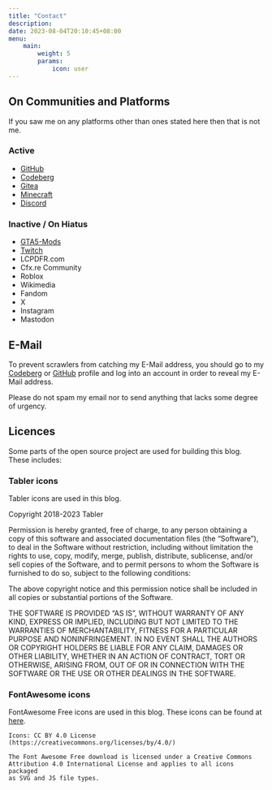 ```yaml
---
title: "Contact"
description: 
date: 2023-08-04T20:10:45+08:00
menu:
    main: 
        weight: 5
        params:
            icon: user
---
```


## On Communities and Platforms

If you saw me on any platforms other than ones stated here then that is not me.

### Active

- [GitHub](https://github.com/WithLithum)
- [Codeberg](https://codeberg.org/WithLithum)
- [Gitea](https://gitea.org/WithLithum)
- [Minecraft](https://namemc.com/profile/WithLithum.1)
- [Discord](https://discord.gg/UFfWb9Rj)

### Inactive / On Hiatus

- [GTA5-Mods](https://www.gta5-mods.com/users/relapercrystal)
- [Twitch](https://twitch.tv/withlithum)
- LCPDFR.com
- Cfx.re Community
- Roblox
- Wikimedia
- Fandom
- X
- Instagram
- Mastodon

## E-Mail

To prevent scrawlers from catching my E-Mail address, you should go to my [Codeberg](https://codeberg.org/WithLithum) or [GitHub](https://github.com/WithLithum) profile and log into an account in order to reveal my E-Mail address.

Please do not spam my email nor to send anything that lacks some degree of urgency.

## Licences

Some parts of the open source project are used for building this blog. These includes:

### Tabler icons

Tabler icons are used in this blog.

Copyright 2018-2023 Tabler

Permission is hereby granted, free of charge, to any person obtaining a copy of this software and associated documentation files (the “Software”), to deal in the Software without restriction, including without limitation the rights to use, copy, modify, merge, publish, distribute, sublicense, and/or sell copies of the Software, and to permit persons to whom the Software is furnished to do so, subject to the following conditions:

The above copyright notice and this permission notice shall be included in all copies or substantial portions of the Software.

THE SOFTWARE IS PROVIDED “AS IS”, WITHOUT WARRANTY OF ANY KIND, EXPRESS OR IMPLIED, INCLUDING BUT NOT LIMITED TO THE WARRANTIES OF MERCHANTABILITY, FITNESS FOR A PARTICULAR PURPOSE AND NONINFRINGEMENT. IN NO EVENT SHALL THE AUTHORS OR COPYRIGHT HOLDERS BE LIABLE FOR ANY CLAIM, DAMAGES OR OTHER LIABILITY, WHETHER IN AN ACTION OF CONTRACT, TORT OR OTHERWISE, ARISING FROM, OUT OF OR IN CONNECTION WITH THE SOFTWARE OR THE USE OR OTHER DEALINGS IN THE SOFTWARE.

### FontAwesome icons

FontAwesome Free icons are used in this blog. These icons can be found at [here](https://fontawesome.com/).

```plain
Icons: CC BY 4.0 License (https://creativecommons.org/licenses/by/4.0/)

The Font Awesome Free download is licensed under a Creative Commons
Attribution 4.0 International License and applies to all icons packaged
as SVG and JS file types.
```
